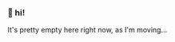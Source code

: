 ### :doughnut: hi!

It's pretty empty here right now, as I'm moving...

<!-- [pfp picrew credit](https://picrew.me/search/creator?crid=196530) -->
<!-- <sup>[pfp credit](https://www.reddit.com/r/birding/comments/xlxkej)</sup> -->
